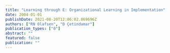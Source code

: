 ```yaml
---
title: "Learning through E: Organizational Learning in Implementation"
date: 2004-01-01
publishDate: 2021-08-20T12:06:02.869696Z
authors: ["RN Olafsen", "D Çetindamar"]
publication_types: ["0"]
abstract: ""
featured: false
publication: ""
---
```


